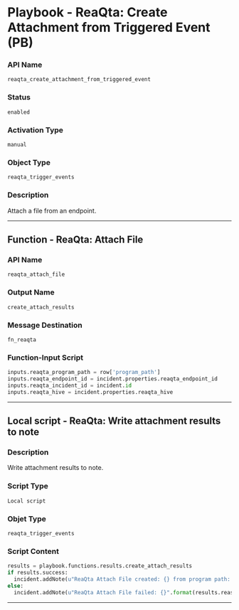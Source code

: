 <!--
    DO NOT MANUALLY EDIT THIS FILE
    THIS FILE IS AUTOMATICALLY GENERATED WITH resilient-sdk codegen
    Generated with resilient-sdk v49.0.4423
-->

# Playbook - ReaQta: Create Attachment from Triggered Event (PB)

### API Name
`reaqta_create_attachment_from_triggered_event`

### Status
`enabled`

### Activation Type
`manual`

### Object Type
`reaqta_trigger_events`

### Description
Attach a file from an endpoint.


---
## Function - ReaQta: Attach File

### API Name
`reaqta_attach_file`

### Output Name
`create_attach_results`

### Message Destination
`fn_reaqta`

### Function-Input Script
```python
inputs.reaqta_program_path = row['program_path']
inputs.reaqta_endpoint_id = incident.properties.reaqta_endpoint_id
inputs.reaqta_incident_id = incident.id
inputs.reaqta_hive = incident.properties.reaqta_hive
```

---

## Local script - ReaQta: Write attachment results to note

### Description
Write attachment results to note.

### Script Type
`Local script`

### Objet Type
`reaqta_trigger_events`

### Script Content
```python
results = playbook.functions.results.create_attach_results
if results.success:
  incident.addNote(u"ReaQta Attach File created: {} from program path: {}".format(results.content['name'], results.inputs['reaqta_program_path']))
else:
  incident.addNote(u"ReaQta Attach File failed: {}".format(results.reason))
```

---
